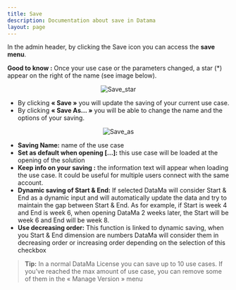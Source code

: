 ```yaml
---
title: Save
description: Documentation about save in Datama
layout: page
---
```


In the admin header, by clicking the Save icon you can access the **save menu**.

**Good to know :** Once your use case or the parameters changed, a star (\*) appear on the right of the name (see image below).

<center><img src="{{site.url}}/{{site.baseurl}}/core_app/old/header/images/Save-SaveAs.png" alt="Save_star" /></center>

* By clicking **« Save »** you will update the saving of your current use case.
* By clicking **« Save As… »** you will be able to change the name and the options of your saving.

<center><img src="{{site.url}}/{{site.baseurl}}/core_app/old/header/images/SaveAs-Compare.png" alt="Save_as" /></center>

* **Saving Name:** name of the use case
* **Set as default when opening […]:** this use case will be loaded at the opening of the solution
* **Keep info on your saving :** the information text will appear when loading the use case. It could be useful for multiple users connect with the same account.
* **Dynamic saving of Start & End:** If selected DataMa will consider Start & End as a dynamic input and will automatically update the data and try to maintain the gap between Start & End. As for example, if Start is week 4 and End is week 6, when opening DataMa 2 weeks later, the Start will be week 6 and End will be week 8.
* **Use decreasing order:** This function is linked to dynamic saving, when you Start & End dimension are numbers DataMa will consider them in decreasing order or increasing order depending on the selection of this checkbox

> **Tip:** In a normal DataMa License you can save up to 10 use cases. If you’ve reached the max amount of use case, you can remove some of them in the « Manage Version » menu
